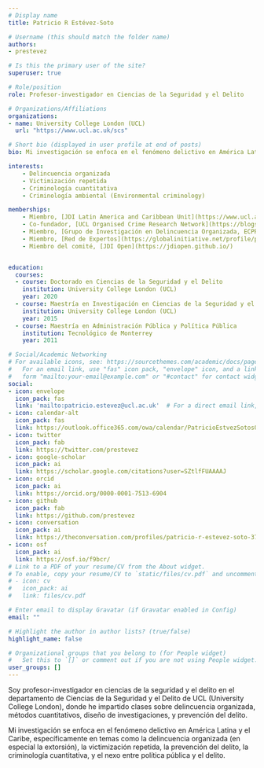```yaml
---
# Display name
title: Patricio R Estévez-Soto

# Username (this should match the folder name)
authors:
- prestevez

# Is this the primary user of the site?
superuser: true

# Role/position
role: Profesor-investigador en Ciencias de la Seguridad y el Delito

# Organizations/Affiliations
organizations:
- name: University College London (UCL)
  url: "https://www.ucl.ac.uk/scs"

# Short bio (displayed in user profile at end of posts)
bio: Mi investigación se enfoca en el fenómeno delictivo en América Latina y el Caribe, específicamente en temas como la delincuencia organizada, la victimización repetida, la prevención del delito, la criminología cuantitativa, y el nexo entre política pública y el delito.

interests:
    - Delincuencia organizada
    - Victimización repetida
    - Criminología cuantitativa
    - Criminología ambiental (Environmental criminology)

memberships:
    - Miembro, [JDI Latin America and Caribbean Unit](https://www.ucl.ac.uk/jill-dando-institute/research/jdi-latam)
    - Co-fundador, [UCL Organised Crime Research Network](https://blogs.ucl.ac.uk/organised-crime/about-ocrn/)
    - Miembro, [Grupo de Investigación en Delincuencia Organizada, ECPR](https://ecpr.eu/profile/PatricioRodrigoEst%C3%A9vezSoto)
    - Miembro, [Red de Expertos](https://globalinitiative.net/profile/patricio-r-estevez-soto/) de la [Iniciativa Global Contra la Delincuencia Organizada Transnacional](https://globalinitiative.net/)
    - Miembro del comité, [JDI Open](https://jdiopen.github.io/)


education:
  courses:
  - course: Doctorado en Ciencias de la Seguridad y el Delito
    institution: University College London (UCL)
    year: 2020
  - course: Maestría en Investigación en Ciencias de la Seguridad y el Delito
    institution: University College London (UCL)
    year: 2015
  - course: Maestría en Administración Pública y Política Pública
    institution: Tecnológico de Monterrey
    year: 2011

# Social/Academic Networking
# For available icons, see: https://sourcethemes.com/academic/docs/page-builder/#icons
#   For an email link, use "fas" icon pack, "envelope" icon, and a link in the
#   form "mailto:your-email@example.com" or "#contact" for contact widget.
social:
- icon: envelope
  icon_pack: fas
  link: 'mailto:patricio.estevez@ucl.ac.uk'  # For a direct email link, use "mailto:test@example.org".
- icon: calendar-alt
  icon_pack: fas
  link: https://outlook.office365.com/owa/calendar/PatricioEstvezSotosOfficeHours@ucl.ac.uk/bookings/
- icon: twitter
  icon_pack: fab
  link: https://twitter.com/prestevez
- icon: google-scholar
  icon_pack: ai
  link: https://scholar.google.com/citations?user=SZtlfFUAAAAJ
- icon: orcid
  icon_pack: ai
  link: https://orcid.org/0000-0001-7513-6904
- icon: github
  icon_pack: fab
  link: https://github.com/prestevez
- icon: conversation
  icon_pack: ai
  link: https://theconversation.com/profiles/patricio-r-estevez-soto-376595/articles
- icon: osf
  icon_pack: ai
  link: https://osf.io/f9bcr/
# Link to a PDF of your resume/CV from the About widget.
# To enable, copy your resume/CV to `static/files/cv.pdf` and uncomment the lines below.
# - icon: cv
#   icon_pack: ai
#   link: files/cv.pdf

# Enter email to display Gravatar (if Gravatar enabled in Config)
email: ""

# Highlight the author in author lists? (true/false)
highlight_name: false

# Organizational groups that you belong to (for People widget)
#   Set this to `[]` or comment out if you are not using People widget.
user_groups: []
---
```


Soy profesor-investigador en ciencias de la seguridad y el delito en el departamento de Ciencias de la Seguridad y el Delito de UCL (University College London), donde he impartido clases sobre delincuencia organizada, métodos cuantitativos, diseño de investigaciones, y prevención del delito.

Mi investigación se enfoca en el fenómeno delictivo en América Latina y el Caribe, específicamente en temas como la delincuencia organizada (en especial la extorsión), la victimización repetida, la prevención del delito, la criminología cuantitativa, y el nexo entre política pública y el delito.
